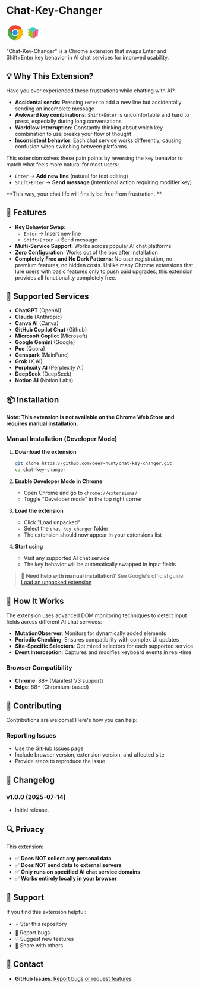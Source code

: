 # Chat-Key-Changer

![Logo](./images/logo.png)

"Chat-Key-Changer" is a Chrome extension that swaps Enter and Shift+Enter key behavior in AI chat services for improved usability.

## 💡 Why This Extension?

Have you ever experienced these frustrations while chatting with AI?

- **Accidental sends**: Pressing `Enter` to add a new line but accidentally sending an incomplete message
- **Awkward key combinations**: `Shift+Enter` is uncomfortable and hard to press, especially during long conversations
- **Workflow interruption**: Constantly thinking about which key combination to use breaks your flow of thought
- **Inconsistent behavior**: Each chat service works differently, causing confusion when switching between platforms

This extension solves these pain points by reversing the key behavior to match what feels more natural for most users:
- `Enter` → **Add new line** (natural for text editing)
- `Shift+Enter` → **Send message** (intentional action requiring modifier key)

**This way, your chat life will finally be free from frustration. **

## 🚀 Features

- **Key Behavior Swap**: 
  - `Enter` → Insert new line
  - `Shift+Enter` → Send message
- **Multi-Service Support**: Works across popular AI chat platforms
- **Zero Configuration**: Works out of the box after installation
- **Completely Free and No Dark Patterns**: No user registration, no premium features, no hidden costs. Unlike many Chrome extensions that lure users with basic features only to push paid upgrades, this extension provides all functionality completely free.


## 🎯 Supported Services

- **ChatGPT** (OpenAI)
- **Claude** (Anthropic)
- **Canva AI** (Canva)
- **GitHub Copilot Chat** (Github)
- **Microsoft Copilot** (Microsoft)
- **Google Gemini** (Google)
- **Poe** (Quora)
- **Genspark** (MainFunc)
- **Grok** (X.AI)
- **Perplexity AI** (Perplexity AI)
- **DeepSeek** (DeepSeek)
- **Notion AI** (Notion Labs)

## 📦 Installation

**Note: This extension is not available on the Chrome Web Store and requires manual installation.**

### Manual Installation (Developer Mode)

1. **Download the extension**
   ```bash
   git clone https://github.com/deer-hunt/chat-key-changer.git
   cd chat-key-changer
   ```

2. **Enable Developer Mode in Chrome**
   - Open Chrome and go to `chrome://extensions/`
   - Toggle "Developer mode" in the top right corner

3. **Load the extension**
   - Click "Load unpacked"
   - Select the `chat-key-changer` folder
   - The extension should now appear in your extensions list

4. **Start using**
   - Visit any supported AI chat service
   - The key behavior will be automatically swapped in input fields

> 📖 **Need help with manual installation?** See Google's official guide: [Load an unpacked extension](https://developer.chrome.com/docs/extensions/mv3/getstarted/development-basics/#load-unpacked)

## 🔧 How It Works

The extension uses advanced DOM monitoring techniques to detect input fields across different AI chat services:

- **MutationObserver**: Monitors for dynamically added elements
- **Periodic Checking**: Ensures compatibility with complex UI updates
- **Site-Specific Selectors**: Optimized selectors for each supported service
- **Event Interception**: Captures and modifies keyboard events in real-time


### Browser Compatibility
- **Chrome**: 88+ (Manifest V3 support)
- **Edge**: 88+ (Chromium-based)

## 🤝 Contributing

Contributions are welcome! Here's how you can help:

### Reporting Issues
- Use the [GitHub Issues](https://github.com/deer-hunt/chat-key-changer/issues) page
- Include browser version, extension version, and affected site
- Provide steps to reproduce the issue


## 📝 Changelog

### v1.0.0 (2025-07-14)

- Initial release.


## 🔍 Privacy

This extension:
- ✅ **Does NOT collect any personal data**
- ✅ **Does NOT send data to external servers**
- ✅ **Only runs on specified AI chat service domains**
- ✅ **Works entirely locally in your browser**

## 🌟 Support

If you find this extension helpful:
- ⭐ Star this repository
- 🐛 Report bugs
- 💡 Suggest new features
- 🔄 Share with others

## 📧 Contact

- **GitHub Issues**: [Report bugs or request features](https://github.com/deer-hunt/chat-key-changer/issues)

